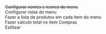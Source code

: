 ~~Configurar nomes e icones do menu~~<br>
Configurar rotas do menu<br>
Fazer a lista de produtos em cada item do menu<br>
Fazer calculo total no item Compras<br>
Estilizar<br>